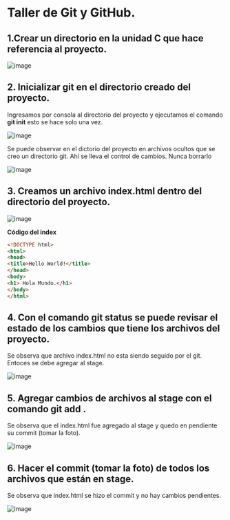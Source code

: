 # Taller de Git y GitHub. 

## 1.Crear un directorio en la unidad C que hace referencia al proyecto. 


![image](https://user-images.githubusercontent.com/31961588/190836902-71e0e7ef-ffc6-4107-96f5-9f023c077fbc.png)

## 2. Inicializar git en el directorio creado del proyecto. 

Ingresamos por consola al directorio del proyecto y ejecutamos el comando **git init** esto se hace solo una vez.

![image](https://user-images.githubusercontent.com/31961588/190837075-f3899248-025f-426c-8a5d-78e07c68821b.png)

Se puede observar en el dictorio del proyecto en archivos ocultos que se creo un directorio git. Ahí se lleva el control de cambios. Nunca borrarlo

![image](https://user-images.githubusercontent.com/31961588/190837127-108561ea-2f32-4b97-b3cc-93be9d7c06ee.png)


## 3. Creamos un archivo index.html dentro del directorio del proyecto. 

![image](https://user-images.githubusercontent.com/31961588/190837002-cee8ac2e-0858-45c3-b357-dae3e82ff659.png)

**Código del index**

```Html
<!DOCTYPE html>
<html>
<head>
<title>Hello World!</title>
</head>
<body>
<h1> Hola Mundo.</h1>
</body>
</html>
```
## 4. Con el comando git status se puede revisar el estado de los cambios que tiene los archivos del proyecto. 

Se observa que archivo index.html no esta siendo seguido por el git. Entoces se debe agregar al stage. 

![image](https://user-images.githubusercontent.com/31961588/190837166-18a75cd6-bda8-4f1a-9858-525f23fe4d12.png)

## 5. Agregar cambios de archivos al stage con el comando git add . 

Se observa que el index.html fue agregado al stage y quedo en pendiente su commit (tomar la foto).

![image](https://user-images.githubusercontent.com/31961588/190837258-667639f9-6075-4f53-8d3e-ccf9700f2b54.png)

## 6. Hacer el commit (tomar la foto) de todos los archivos que están en stage. 

Se observa que index.html se hizo el commit y no hay cambios pendientes. 

![image](https://user-images.githubusercontent.com/31961588/190837384-5186ca32-f2ae-4f46-a5df-cadfa353a384.png)


